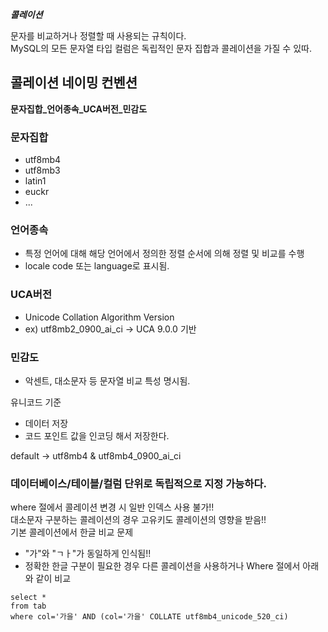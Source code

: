 
***콜레이션***

문자를 비교하거나 정렬할 때 사용되는 규칙이다.  
MySQL의 모든 문자열 타입 컬럼은 독립적인 문자 집합과 콜레이션을 가질 수 있따.  


## 콜레이션 네이밍 컨벤션  
**문자집합_언어종속_UCA버전_민감도**  

### 문자집합
- utf8mb4
- utf8mb3
- latin1
- euckr
- ...

### 언어종속
- 특정 언어에 대해 해당 언어에서 정의한 정렬 순서에 의해 정렬 및 비교를 수행
- locale code 또는 language로 표시됨.

### UCA버전
- Unicode Collation Algorithm Version
- ex) utf8mb2_0900_ai_ci -> UCA 9.0.0 기반

### 민감도
- 악센트, 대소문자 등 문자열 비교 특성 명시됨.


유니코드 기준
- 데이터 저장
- 코드 포인트 값을 인코딩 해서 저장한다.  

default -> utf8mb4 & utf8mb4_0900_ai_ci

### 데이터베이스/테이블/컬럼 단위로 독립적으로 지정 가능하다.  
where 절에서 콜레이션 변경 시 일반 인덱스 사용 불가!!  
대소문자 구분하는 콜레이션의 경우 고유키도 콜레이션의 영향을 받음!!  
기본 콜레이션에서 한글 비교 문제  
- "가"와 "ㄱㅏ"가 동일하게 인식됨!!  
- 정확한 한글 구분이 필요한 경우 다른 콜레이션을 사용하거나 Where 절에서 아래와 같이 비교
```
select *
from tab
where col='가을' AND (col='가을' COLLATE utf8mb4_unicode_520_ci)
```



